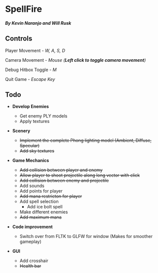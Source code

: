 # SpellFire 
##### By Kevin Naranjo and Will Rusk


## Controls
Player Movement - *W, A, S, D*

Camera Movement - *Mouse (__Left click to toggle camera movement__)*

Debug Hitbox Toggle - *M*

Quit Game - *Escape Key*


## Todo
- **Develop Enemies**
	- Get enemy PLY models
	- Apply textures


- **Scenery**
	- ~~Implement the complete Phong lighting model (Ambient, Diffuse, Specular)~~
	- ~~Add sky textures~~


- **Game Mechanics**
	- ~~Add collision between player and enemy~~
	- ~~Allow player to shoot projectile along long vector with click~~
	- ~~Add collision between enemy and projectile~~
	- Add sounds
	- Add points for player
	- ~~Add mana restricton for player~~
	- Add spell selection
		- Add ice bolt spell
	- Make different enemies
	- ~~Add maximum mana~~
	


- **Code improvement**
	- Switch over from FLTK to GLFW for window (Makes for smoother gameplay)

- **GUI**
	- Add crosshair
	- ~~Health bar~~